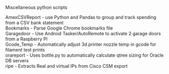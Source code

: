 Miscellaneous python scripts

AmexCSVReport - use Python and Pandas to group and track spending from a CSV bank statement
<br>
Bookmarks - Parse Google Chrome bookmarks file
<br>
Garagedoor - Use Android Tasker/AutoRemote to activate 2 garage doors from a Raspberry PI
<br>
Gcode_Temp - Automatically adjust 3d printer nozzle temp in gcode for filament test prints
<br>
orareport - Uses bottle.py to automatically calculate qtree sizing for Oracle DB servers
<br>
ripe - Extracts Real and virtual IPs from Cisco CSM export
